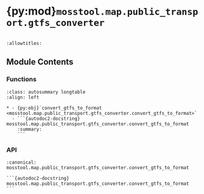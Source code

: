 # {py:mod}`mosstool.map.public_transport.gtfs_converter`

```{py:module} mosstool.map.public_transport.gtfs_converter
```

```{autodoc2-docstring} mosstool.map.public_transport.gtfs_converter
:allowtitles:
```

## Module Contents

### Functions

````{list-table}
:class: autosummary longtable
:align: left

* - {py:obj}`convert_gtfs_to_format <mosstool.map.public_transport.gtfs_converter.convert_gtfs_to_format>`
  - ```{autodoc2-docstring} mosstool.map.public_transport.gtfs_converter.convert_gtfs_to_format
    :summary:
    ```
````

### API

````{py:function} convert_gtfs_to_format(gtfs_dir: str) -> dict[str, typing.Any]
:canonical: mosstool.map.public_transport.gtfs_converter.convert_gtfs_to_format

```{autodoc2-docstring} mosstool.map.public_transport.gtfs_converter.convert_gtfs_to_format
```
````
